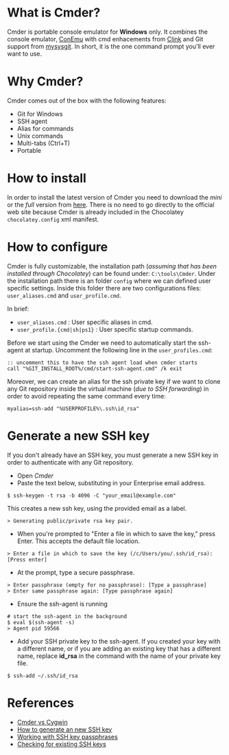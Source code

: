 # What is Cmder?

Cmder is portable console emulator for **Windows** only. It combines the console emulator, [ConEmu](https://conemu.github.io/)
with cmd enhacements from [Clink](http://mridgers.github.io/clink/) and Git support from [mysysgit](https://github.com/msysgit/msysgit/releases). In short, it is the one command prompt you'll ever want to use.

# Why Cmder?

Cmder comes out of the box with the following features:

- Git for Windows
- SSH agent
- Alias for commands
- Unix commands
- Multi-tabs (Ctrl+T)
- Portable

# How to install

In order to install the latest version of Cmder you need to download the *mini* or the *full* version from [here](https://cmder.net/). There is no need to go directly to the official web site because Cmder is already included in the Chocolatey ``chocolatey.config`` xml manifest.

# How to configure

Cmder is fully customizable, the installation path (*assuming that has been installed through Chocolatey*) can be found under: ``C:\tools\Cmder``. Under the installation path there is an folder ``config`` where we can defined user specific settings. Inside this folder there are two configurations files: ``user_aliases.cmd`` and ``user_profile.cmd``.

In brief:

- ``user_aliases.cmd`` : User specific aliases in cmd.
- ``user_profile.{cmd|sh|ps1}`` : User specific startup commands.

Before we start using the Cmder we need to automatically start the ssh-agent at startup. Uncomment the following line in the ``user_profiles.cmd``:

```text
:: uncomment this to have the ssh agent load when cmder starts
call "%GIT_INSTALL_ROOT%/cmd/start-ssh-agent.cmd" /k exit
```

Moreover, we can create an alias for the ssh private key if we want to clone any Git repository inside the virtual machine (*due to SSH forwarding*) in order to avoid repeating the same command every time:

```text
myalias=ssh-add "%USERPROFILE%\.ssh\id_rsa"
```

# Generate a new SSH key

If you don't already have an SSH key, you must generate a new SSH key in order to authenticate with any Git repository.

- Open *Cmder*
- Paste the text below, substituting in your Enterprise email address.

```console
$ ssh-keygen -t rsa -b 4096 -C "your_email@example.com"
```

This creates a new ssh key, using the provided email as a label.

```console
> Generating public/private rsa key pair.
```

- When you're prompted to "Enter a file in which to save the key," press Enter. This accepts the default file location.

```console
> Enter a file in which to save the key (/c/Users/you/.ssh/id_rsa):[Press enter]
```

- At the prompt, type a secure passphrase.

```console
> Enter passphrase (empty for no passphrase): [Type a passphrase]
> Enter same passphrase again: [Type passphrase again]
```

- Ensure the ssh-agent is running

```console
# start the ssh-agent in the background
$ eval $(ssh-agent -s)
> Agent pid 59566
```

- Add your SSH private key to the ssh-agent. If you created your key with a different name, or if you are adding an existing key that has a different name, replace **id_rsa** in the command with the name of your private key file.

```console
$ ssh-add ~/.ssh/id_rsa
```

# References

- [Cmder vs Cygwin](https://www.slant.co/versus/5488/11867/~cmder_vs_cygwin)
- [How to generate an new SSH key](https://help.github.com/en/enterprise/2.16/user/articles/generating-a-new-ssh-key-and-adding-it-to-the-ssh-agent)
- [Working with SSH key passphrases](https://help.github.com/en/enterprise/2.16/user/articles/working-with-ssh-key-passphrases)
- [Checking for existing SSH keys](https://help.github.com/en/enterprise/2.16/user/articles/checking-for-existing-ssh-keys)
